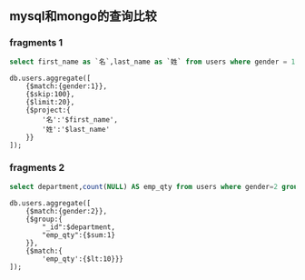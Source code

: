 ## mysql和mongo的查询比较

### fragments 1
```sql
select first_name as `名`,last_name as `姓` from users where gender = 1 skip 100 limit 20;
```

```shell
db.users.aggregate([
	{$match:{gender:1}},
	{$skip:100},
	{$limit:20},
	{$project:{
		'名':'$first_name',
		'姓':'$last_name'
	}}
]);
```

### fragments 2
```sql
select department,count(NULL) AS emp_qty from users where gender=2 group by department having count(1)<10;
```

```shell
db.users.aggregate([
	{$match:{gender:2}},
	{$group:{
		"_id":$department,
		"emp_qty":{$sum:1}
	}},
	{$match:{
		'emp_qty':{$lt:10}}}
]);
```
